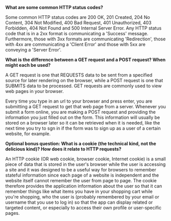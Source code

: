 **What are some common HTTP status codes?**

Some common HTTP status codes are 200 OK, 201 Created, 204 No Content, 304 Not Modified, 400 Bad Request, 401 Unauthorized, 403 Forbidden, 404 Not Found and 500 Internal Server Error.  Any HTTP status code that is in a 2xx format is communicating a 'Success' message.  Furthermore, those with 3xx formats are communicating 'Redirection', those with 4xx are communicating a 'Client Error' and those with 5xx are conveying a 'Server Error'.

**What is the difference between a GET request and a POST request? When might each be used?**

A GET request is one that REQUESTS data to be sent from a specified source for later rendering on the browser, while a POST request is one that SUBMITS data to be processed.  GET requests are commonly used to view web pages in your browser.  

Every time you type in an url to your browser and press enter, you are submitting a GET request to get that web page from a server.  Whenever you submit a form online, you are making a POST request and providing the information you just filled out on the form.  This information will usually be stored on a browser later so it can be retrieved when it is needed, like the next time you try to sgn in if the form was to sign up as a user of a certain website, for example. 


**Optional bonus question: What is a cookie (the technical kind, not the delicious kind)? How does it relate to HTTP requests?**

An HTTP cookie (OR web cookie, browser cookie, Internet cookie) is a small piece of data that is stored in the user's browser while the user is accessing a site and it was designed to be a useful way for browsers to remember stateful information since each page of a website is independent and the website itself cannot remember the user from page to page.  The cookie therefore provides the application information about the user so that it can remember things like what items you have in your shopping cart while you're shopping, who the user is (probably remembered by your email or username that you use to log in) so that the app can display related or targeted content, or especially to access their own profile or user-specific pages.  